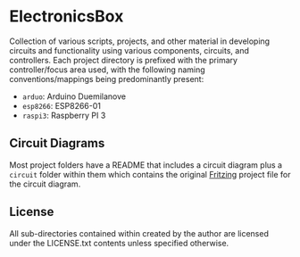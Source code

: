 # ElectronicsBox

Collection of various scripts, projects, and other material in developing circuits and functionality
using various components, circuits, and controllers. Each project directory is prefixed with the primary
controller/focus area used, with the following naming conventions/mappings being predominantly present:

* `arduo`: Arduino Duemilanove
* `esp8266`: ESP8266-01
* `raspi3`: Raspberry PI 3

## Circuit Diagrams

Most project folders have a README that includes a circuit diagram plus a `circuit` folder within them
which contains the original [Fritzing](http://fritzing.org/home/) project file for the circuit diagram.

## License

All sub-directories contained within created by the author are licensed under the
LICENSE.txt contents unless specified otherwise.
